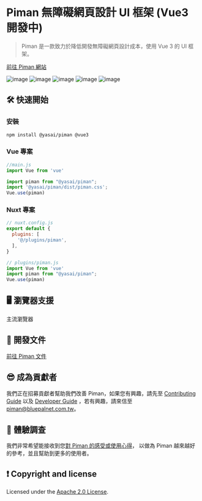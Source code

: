
# Piman 無障礙網頁設計 UI 框架 (Vue3 開發中)

> Piman 是一款致力於降低開發無障礙網頁設計成本，使用 Vue 3 的 UI 框架。

[前往 Piman 網站](https://ya-sai.github.io/piman/)

![image](https://badgen.net/badge/vue/3.x/green) ![image](https://badgen.net/badge/nodejs/v16/red) ![image](https://badgen.net/badge/license/Apache-2.0/orange) ![image](https://badgen.net/badge/PRs/welcome/green) ![image](https://badgen.net/badge/Typescript/4.4.4/blue) 



## 🛠 快速開始

### 安裝
```bash
npm install @yasai/piman @vue3
```

### Vue 專案
```js
//main.js
import Vue from 'vue'

import piman from "@yasai/piman";
import '@yasai/piman/dist/piman.css';
Vue.use(piman)
```

### Nuxt 專案
```js
// nuxt.config.js
export default {
  plugins: [
    '@/plugins/piman',
  ],
}

// plugins/piman.js
import Vue from 'vue'
import piman from "@yasai/piman";
Vue.use(piman)
```

## 🖥 瀏覽器支援
主流瀏覽器


## 📖 開發文件
[前往 Piman 文件](https://ya-sai.github.io/piman/category/document/index.html)

## 😎 成為貢獻者
我們正在招募貢獻者幫助我們改善 Piman，如果您有興趣，請先至 [Contributing Guide](https://github.com/ya-sai/piman/blob/main/.github/CONTRIBUTING.md) 以及 [Developer Guide](https://piman.notion.site/Contributors-Piman-4d5c910dfbee4066b455cb07d0684af8) ，若有興趣，請來信至 [piman@bluepalnet.com.tw](mailto:piman@bluepalnet.com.tw)。

## 💬 體驗調查
我們非常希望能接收到您[對 Piman 的感受或使用心得](https://app.ballparkhq.com/record/c8c3d48f-7efc-4f3e-8e1d-7b77c14b2a0e)，
以做為 Piman 越來越好的參考，並且幫助到更多的使用者。

## ❗ Copyright and license 
Licensed under the [Apache 2.0 License](https://github.com/ya-sai/piman/blob/main/LICENSE).
